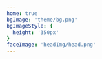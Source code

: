 ```yaml
---
home: true
bgImage: 'theme/bg.png'
bgImageStyle: {
  height: '350px'
}
faceImage: 'headImg/head.png'
---
```

